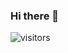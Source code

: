 ### Hi there 👋

![visitors](https://visitor-badge.glitch.me/badge?page_id=github-wuxi.github-wuxi&left_color=green&right_color=red)


<!--
**github-wuxi/github-wuxi** is a ✨ _special_ ✨ repository because its `README.md` (this file) appears on your GitHub profile.

Here are some ideas to get you started:

- 🔭 I’m currently working on ...
- 🌱 I’m currently learning ...
- 👯 I’m looking to collaborate on ...
- 🤔 I’m looking for help with ...
- 💬 Ask me about ...
- 📫 How to reach me: ...
- 😄 Pronouns: ...
- ⚡ Fun fact: ...
-->

